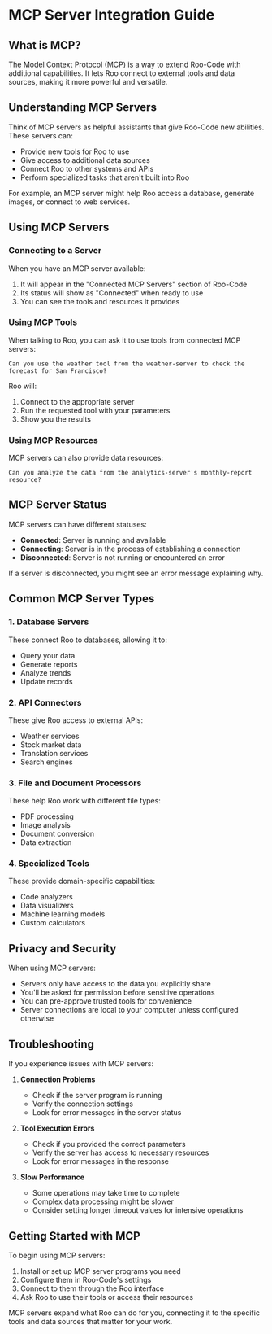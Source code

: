 # MCP Server Integration Guide

## What is MCP?

The Model Context Protocol (MCP) is a way to extend Roo-Code with additional capabilities. It lets Roo connect to external tools and data sources, making it more powerful and versatile.

## Understanding MCP Servers

Think of MCP servers as helpful assistants that give Roo-Code new abilities. These servers can:

- Provide new tools for Roo to use
- Give access to additional data sources
- Connect Roo to other systems and APIs
- Perform specialized tasks that aren't built into Roo

For example, an MCP server might help Roo access a database, generate images, or connect to web services.

## Using MCP Servers

### Connecting to a Server

When you have an MCP server available:

1. It will appear in the "Connected MCP Servers" section of Roo-Code
2. Its status will show as "Connected" when ready to use
3. You can see the tools and resources it provides

### Using MCP Tools

When talking to Roo, you can ask it to use tools from connected MCP servers:

```
Can you use the weather tool from the weather-server to check the forecast for San Francisco?
```

Roo will:
1. Connect to the appropriate server
2. Run the requested tool with your parameters
3. Show you the results

### Using MCP Resources

MCP servers can also provide data resources:

```
Can you analyze the data from the analytics-server's monthly-report resource?
```

## MCP Server Status

MCP servers can have different statuses:

- **Connected**: Server is running and available
- **Connecting**: Server is in the process of establishing a connection
- **Disconnected**: Server is not running or encountered an error

If a server is disconnected, you might see an error message explaining why.

## Common MCP Server Types

### 1. Database Servers

These connect Roo to databases, allowing it to:
- Query your data
- Generate reports
- Analyze trends
- Update records

### 2. API Connectors

These give Roo access to external APIs:
- Weather services
- Stock market data
- Translation services
- Search engines

### 3. File and Document Processors

These help Roo work with different file types:
- PDF processing
- Image analysis
- Document conversion
- Data extraction

### 4. Specialized Tools

These provide domain-specific capabilities:
- Code analyzers
- Data visualizers
- Machine learning models
- Custom calculators

## Privacy and Security

When using MCP servers:

- Servers only have access to the data you explicitly share
- You'll be asked for permission before sensitive operations
- You can pre-approve trusted tools for convenience
- Server connections are local to your computer unless configured otherwise

## Troubleshooting

If you experience issues with MCP servers:

1. **Connection Problems**
   - Check if the server program is running
   - Verify the connection settings
   - Look for error messages in the server status

2. **Tool Execution Errors**
   - Check if you provided the correct parameters
   - Verify the server has access to necessary resources
   - Look for error messages in the response

3. **Slow Performance**
   - Some operations may take time to complete
   - Complex data processing might be slower
   - Consider setting longer timeout values for intensive operations

## Getting Started with MCP

To begin using MCP servers:

1. Install or set up MCP server programs you need
2. Configure them in Roo-Code's settings
3. Connect to them through the Roo interface
4. Ask Roo to use their tools or access their resources

MCP servers expand what Roo can do for you, connecting it to the specific tools and data sources that matter for your work.